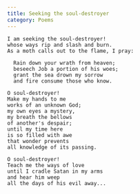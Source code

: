 ```yaml
---
title: Seeking the soul-destroyer
category: Poems
---
```


    I am seeking the soul-destroyer!
    whose ways rip and slash and burn.
    As a moth calls out to the flame, I pray:

      Rain down your wrath from heaven;
      beseech Job a portion of his woes;
      grant the sea drown my sorrow
      and fire consume those who know.

    O soul-destroyer!
    Make my hands to me
    works of an unknown God;
    my own eyes a mystery,
    my breath the bellows
    of another's despair;
    until my time here
    is so filled with awe
    that wonder prevents
    all knowledge of its passing.

    O soul-destroyer!
    Teach me the ways of love
    until I cradle Satan in my arms
    and hear him weep
    all the days of his evil away...


